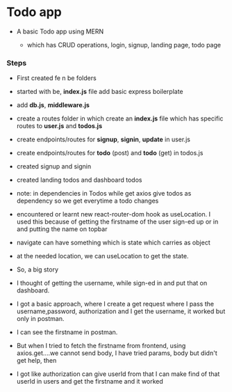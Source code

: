 # Todo app
- A basic Todo app using MERN

    - which has CRUD operations, login, signup, landing page, todo page

### Steps

- First created fe n be folders
- started with be, **index.js** file add basic express boilerplate
- add **db.js**, **middleware.js**
- create a routes folder in which create an **index.js** file which has specific routes to **user.js** and **todos.js**
- create endpoints/routes for **signup**, **signin**, **update** in user.js
- create endpoints/routes for **todo** (post) and
**todo** (get) in todos.js
- created signup and signin
- created landing todos and dashboard todos
- note: in dependencies in Todos while get axios give todos as dependency so we get everytime a todo changes
- encountered or learnt new react-router-dom hook as useLocation. I used this because of getting the firstname of the user sign-ed up or in and putting the name on topbar
- navigate can have something which is state which carries as object
- at the needed location, we can useLocation to get the state.


- So, a big story
- I thought of getting the username, while sign-ed in and put that on dashboard.
- I got a basic approach, where I create a get request where I pass the username,password, authorization and I get the username, it worked but only in postman.
- I can see the firstname in postman.
- But when I tried to fetch the firstname from frontend, using axios.get....we cannot send body, I have tried params, body but didn't get help, then
- I got like authorization can give userId from that I can make find of that userId in users and get the firstname and it worked

